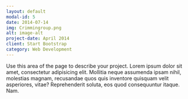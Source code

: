 ```yaml
---
layout: default
modal-id: 5
date: 2014-07-14
img: Crimmingroup.png
alt: image-alt
project-date: April 2014
client: Start Bootstrap
category: Web Development
---
```

Use this area of the page to describe your project. Lorem ipsum dolor sit amet, consectetur adipisicing elit. Mollitia neque assumenda ipsam nihil, molestias magnam, recusandae quos quis inventore quisquam velit asperiores, vitae? Reprehenderit soluta, eos quod consequuntur itaque. Nam.

